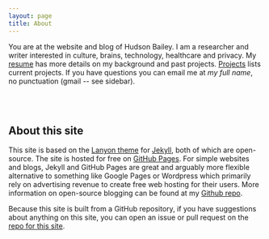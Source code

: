 ```yaml
---
layout: page
title: About
---
```


You are at the website and blog of Hudson Bailey. I am a researcher and writer interested in culture, brains, technology, healthcare and privacy. My [resume](/assets/bailey_resume.pdf) has more details on my background and past projects. [Projects](/projects) lists current projects. If you have questions you can email me at _my full name_, no punctuation (gmail -- see sidebar).

<br><br>

## About this site

This site is based on the [Lanyon theme](http://lanyon.getpoole.com) for [Jekyll](http://jekyllrb.com), both of which are open-source. The site is hosted for free on [GitHub Pages](https://pages.github.com). For simple websites and blogs, Jekyll and GitHub Pages are great and arguably more flexible alternative to something like Google Pages or Wordpress which primarily rely on advertising revenue to create free web hosting for their users. More information on open-source blogging can be found at my [Github repo](https://github.com/hdbhdb/hdbhdb.github.io).

Because this site is built from a GitHub repository, if you have suggestions about anything on this site, you can open an issue or pull request on the [repo for this site](https://github.com/hdbhdb/hdbhdb.github.io).

